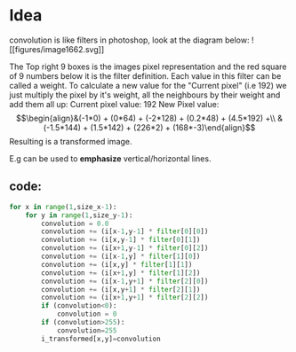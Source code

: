 # Idea
convolution is like filters in photoshop,  look at the diagram below:
![[figures/image1662.svg]]

The Top right 9 boxes is the images pixel representation and the red square of 9 numbers below it is the filter definition. Each value in this filter can be called a weight.
To calculate a new value for the "Current pixel" (i.e 192) we just multiply the pixel by it's weight, all the neighbours by their weight and add them all up:
Current pixel value: $192$
New Pixel value: $$\begin{align}&(-1*0) + (0*64) + (-2*128) + (0.2*48) + (4.5*192) +\\ &(-1.5*144) + (1.5*142) + (226*2) + (168*-3)\end{align}$$
Resulting is a transformed image.

E.g can be used to **emphasize** vertical/horizontal lines.


## code:
```python
for x in range(1,size_x-1):
    for y in range(1,size_y-1):
        convolution = 0.0
        convolution += (i[x-1,y-1] * filter[0][0])
        convolution += (i[x,y-1] * filter[0][1])
        convolution += (i[x+1,y-1] * filter[0][2])
        convolution += (i[x-1,y] * filter[1][0])
        convolution += (i[x,y] * filter[1][1])
        convolution += (i[x+1,y] * filter[1][2])
        convolution += (i[x-1,y+1] * filter[2][0])
        convolution += (i[x,y+1] * filter[2][1])
        convolution += (i[x+1,y+1] * filter[2][2])
        if (convolution<0):
            convolution = 0
        if (convolution>255):
            convolution=255
        i_transformed[x,y]=convolution
```
